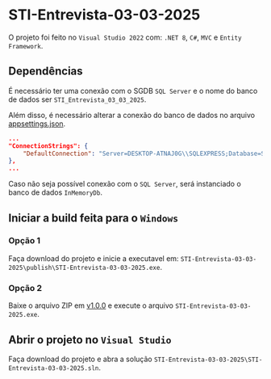 # STI-Entrevista-03-03-2025

O projeto foi feito no `Visual Studio 2022` com: `.NET 8`, `C#`, `MVC` e `Entity Framework`.

## Dependências

É necessário ter uma conexão com o SGDB `SQL Server` e o nome do banco de dados ser `STI_Entrevista_03_03_2025`.

Além disso, é necessário alterar a conexão do banco de dados no arquivo [appsettings.json](./appsettings.json).

```json
...
"ConnectionStrings": {
    "DefaultConnection": "Server=DESKTOP-ATNAJ0G\\SQLEXPRESS;Database=STI_Entrevista_03_03_2025;Trusted_Connection=True;MultipleActiveResultSets=true;TrustServerCertificate=True"
},
...
```

Caso não seja possível conexão com o `SQL Server`, será instanciado o banco de dados `InMemoryDb`.

## Iniciar a build feita para o `Windows`

### Opção 1

Faça download do projeto e inicie a executavel em: `STI-Entrevista-03-03-2025\publish\STI-Entrevista-03-03-2025.exe`.

### Opção 2

Baixe o arquivo ZIP em [v1.0.0](https://github.com/SamuelSBJr97/STI-Entrevista-03-03-2025/releases/tag/v1.0.0) e execute o arquivo `STI-Entrevista-03-03-2025.exe`.

## Abrir o projeto no `Visual Studio`

Faça download do projeto e abra a solução `STI-Entrevista-03-03-2025\STI-Entrevista-03-03-2025.sln`.